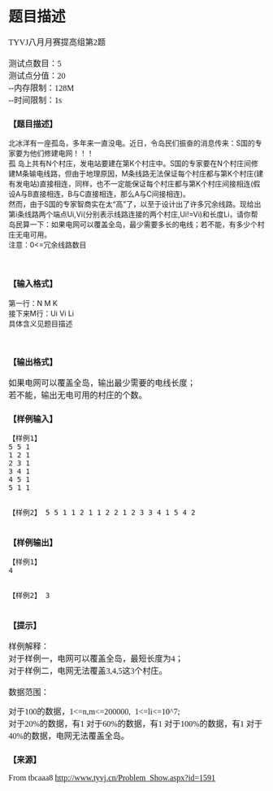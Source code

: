 # 题目描述


<span style="font-family:Microsoft YaHei;font-size:16px;">TYVJ八月月赛提高组第2题<br/>
<br/>
测试点数目：5<br/>
测试点分值：20<br/>
--内存限制：128M<br/>
--时间限制：1s</span> 
<h3>
<span style="font-family:Microsoft YaHei;font-size:16px;">【题目描述】</span> 
</h3>
<p>
<span style="font-family:Microsoft YaHei;font-size:16px;"> </span> 
</p>
<div>
北冰洋有一座孤岛，多年来一直没电。近日，令岛民们振奋的消息传来：S国的专家要为他们修建电网！！！<br/>
孤
岛上共有N个村庄，发电站要建在第K个村庄中。S国的专家要在N个村庄间修建M条输电线路，但由于地理原因，M条线路无法保证每个村庄都与第K个村庄(建
有发电站)直接相连，同样，也不一定能保证每个村庄都与第K个村庄间接相连(假设A与B直接相连，B与C直接相连，那么A与C间接相连)。<br/>
然而，由于S国的专家智商实在太“高”了，以至于设计出了许多冗余线路。现给出第i条线路两个端点Ui,Vi(分别表示线路连接的两个村庄,Ui!=Vi)和长度Li，请你帮岛民算一下：如果电网可以覆盖全岛，最少需要多长的电线；若不能，有多少个村庄无电可用。<br/>
注意：0&lt;=冗余线路数目<m；部分数据有重边。电网可双向导电。<br>
</m；部分数据有重边。电网可双向导电。<br>
</div>
<p>
<br/>
</p>
<h3>
<span style="font-family:Microsoft YaHei;font-size:16px;">【输入格式】</span> 
</h3>
<p>
<span style="font-family:Microsoft YaHei;font-size:16px;"> </span> 
</p>
<div>
第一行：N M K<br/>
接下来M行：Ui Vi Li<br/>
具体含义见题目描述<br/>
</div>
<p>
<br/>
</p>
<h3>
<span style="font-family:Microsoft YaHei;font-size:16px;">【输出格式】</span> 
</h3>
<p>
<span style="font-family:Microsoft YaHei;font-size:16px;">如果电网可以覆盖全岛，输出最少需要的电线长度；<br/>
若不能，输出无电可用的村庄的个数。</span> 
</p>
<h3>
<span style="font-family:Microsoft YaHei;font-size:16px;">【样例输入】</span> 
</h3>
<pre>【样例1】
5 5 1
1 2 1
2 3 1
3 4 1
4 5 1
5 1 1

【样例2】
5 5 1
1 2 1
1 2 2
1 2 3
3 4 1
5 4 2
</pre>
<h3>
<span style="font-family:Microsoft YaHei;font-size:16px;">【样例输出】</span> 
</h3>
<pre>【样例1】
4

【样例2】
3
</pre>
<h3>
<span style="font-family:Microsoft YaHei;font-size:16px;">【提示】</span> 
</h3>
<p>
<span style="font-family:Microsoft YaHei;font-size:16px;">样例解释：<br/>
对于样例一，电网可以覆盖全岛，最短长度为4；<br/>
对于样例二，电网无法覆盖3,4,5这3个村庄。<br/>
<br/>
数据范围：</span> 
</p>
<p>
<span style="font-family:Microsoft YaHei;font-size:16px;">对于100的数据，1&lt;=n,m&lt;=200000,  1&lt;=li&lt;=10^7;<br/>
对于20%的数据，有1<m,n<=10;<br>
对于60%的数据，有1<m,n<=1000;<br>
对于100%的数据，有1<m,n<=200000,0<li<=1e+7;<br>
对于40%的数据，电网无法覆盖全岛。</m,n<=200000,0<li<=1e+7;<br>
</m,n<=1000;<br>
</m,n<=10;<br>
</span> 
</p>
<h3>
<span style="font-family:Microsoft YaHei;font-size:16px;">【来源】</span> 
</h3>
<p>
<span style="font-family:Microsoft YaHei;font-size:16px;">From tbcaaa8 <a href="http://www.tyvj.cn/Problem_Show.aspx?id=1591" target="_blank">http://www.tyvj.cn/Problem_Show.aspx?id=1591</a></span> 
</p>
